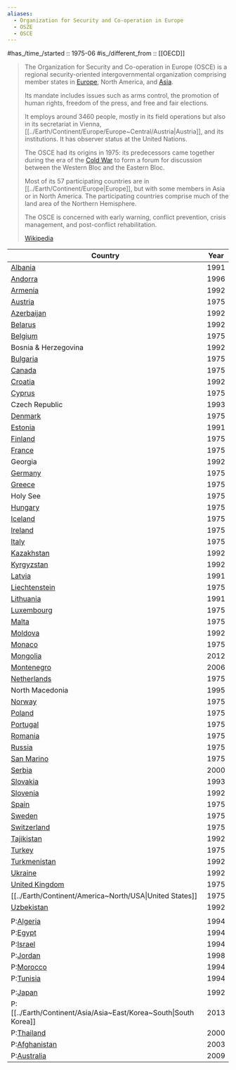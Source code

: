 ```yaml
---
aliases:
  - Organization for Security and Co-operation in Europe
  - OSZE
  - OSCE
---
```


#has_/time_/started :: 1975-06 
#is_/different_from :: [[OECD]] 

> The Organization for Security and Co-operation in Europe (OSCE) 
> is a regional security-oriented intergovernmental organization 
> comprising member states in [Europe](../Earth/Continent/Europe.md), North America, and [Asia](../Earth/Continent/Asia.md). 
> 
> Its mandate includes issues such as arms control, the promotion of human rights, 
> freedom of the press, and free and fair elections. 
> 
> It employs around 3460 people, mostly in its field operations 
> but also in its secretariat in Vienna, [[../Earth/Continent/Europe/Europe~Central/Austria|Austria]], and its institutions. 
> It has observer status at the United Nations.
>
> The OSCE had its origins in 1975: 
> its predecessors came together during the era of the [Cold War](../../Knowledge/History/Cold_War.md) 
> to form a forum for discussion between the Western Bloc and the Eastern Bloc. 
> 
> Most of its 57 participating countries are in [[../Earth/Continent/Europe|Europe]], 
> but with some members in Asia or in North America. 
> The participating countries comprise much of the land area of the Northern Hemisphere.
>
> The OSCE is concerned with early warning, conflict prevention, crisis management, 
> and post-conflict rehabilitation.
>
> [Wikipedia](https://en.wikipedia.org/wiki/Organization%20for%20Security%20and%20Co-operation%20in%20Europe)


| Country                                                                    | Year |
| -------------------------------------------------------------------------- | ---- |
| [Albania](../Earth/Continent/Europe/Europe~South/Albania)               | 1991 |
| [Andorra](../Earth/Continent/Europe/Europe~South/Andorra)               | 1996 |
| [Armenia](../Earth/Continent/Asia/Asia~North~West/Armenia)              | 1992 |
| [Austria](../Earth/Continent/Europe/Europe~Central/Austria)             | 1975 |
| [Azerbaijan](../Earth/Continent/Asia/Asia~North~West/Azerbaijan)        | 1992 |
| [Belarus](../Earth/Continent/Europe/Europe~East/Belarus)                | 1992 |
| [Belgium](../Earth/Continent/Europe/Europe~West/Belgium)                | 1975 |
| Bosnia & Herzegovina                                                       | 1992 |
| [Bulgaria](../Earth/Continent/Europe/Europe~East/Bulgaria)              | 1975 |
| [Canada](../Earth/Continent/America~North/Canada)                       | 1975 |
| [Croatia](../Earth/Continent/Europe/Europe~Central/Croatia)             | 1992 |
| [Cyprus](../Earth/Continent/Europe/Europe~South/Cyprus)                 | 1975 |
| Czech Republic                                                             | 1993 |
| [Denmark](../Earth/Continent/Europe/Europe~North/Denmark)               | 1975 |
| [Estonia](../Earth/Continent/Europe/Europe~North/Estonia)               | 1991 |
| [Finland](../Earth/Continent/Europe/Europe~North/Finland)               | 1975 |
| [France](../Earth/Continent/Europe/Europe~West/France)                  | 1975 |
| Georgia                                                                    | 1992 |
| [Germany](../Earth/Continent/Europe/Europe~Central/Germany)             | 1975 |
| [Greece](../Earth/Continent/Europe/Europe~South/Greece)                 | 1975 |
| Holy See                                                                   | 1975 |
| [Hungary](../Earth/Continent/Europe/Europe~East/Hungary)                | 1975 |
| [Iceland](../Earth/Continent/Europe/Europe~North/Iceland)               | 1975 |
| [Ireland](../Earth/Continent/Europe/Europe~North/Ireland)               | 1975 |
| [Italy](../Earth/Continent/Europe/Europe~South/Italy)                   | 1975 |
| [Kazakhstan](../Earth/Continent/Asia/Asia~Central/Kazakhstan)           | 1992 |
| [Kyrgyzstan](../Earth/Continent/Asia/Asia~Central/Kyrgyzstan)           | 1992 |
| [Latvia](../Earth/Continent/Europe/Europe~North/Latvia)                 | 1991 |
| [Liechtenstein](../Earth/Continent/Europe/Europe~Central/Liechtenstein) | 1975 |
| [Lithuania](../Earth/Continent/Europe/Europe~North/Lithuania)           | 1991 |
| [Luxembourg](../Earth/Continent/Europe/Europe~West/Luxembourg)          | 1975 |
| [Malta](../Earth/Continent/Europe/Europe~South/Malta)                   | 1975 |
| [Moldova](../Earth/Continent/Europe/Europe~East/Moldova)                | 1992 |
| [Monaco](../Earth/Continent/Europe/Europe~West/Monaco)                  | 1975 |
| [Mongolia](../Earth/Continent/Asia/Asia~East/Mongolia)                  | 2012 |
| [Montenegro](../Earth/Continent/Europe/Europe~South/Montenegro)         | 2006 |
| [Netherlands](../Earth/Continent/Europe/Europe~West/Netherlands)        | 1975 |
| North Macedonia                                                            | 1995 |
| [Norway](../Earth/Continent/Europe/Europe~North/Norway)                 | 1975 |
| [Poland](../Earth/Continent/Europe/Europe~East/Poland)                  | 1975 |
| [Portugal](../Earth/Continent/Europe/Europe~South/Portugal)             | 1975 |
| [Romania](../Earth/Continent/Europe/Europe~East/Romania)                | 1975 |
| [Russia](../Earth/Continent/Europe/Europe~East/Russia)                  | 1975 |
| [San Marino](../Earth/Continent/Europe/Europe~South/San_Marino)         | 1975 |
| [Serbia](../Earth/Continent/Europe/Europe~South/Serbia)                 | 2000 |
| [Slovakia](../Earth/Continent/Europe/Europe~Central/Slovakia)           | 1993 |
| [Slovenia](../Earth/Continent/Europe/Europe~Central/Slovenia)           | 1992 |
| [Spain](../Earth/Continent/Europe/Europe~South/Spain)                   | 1975 |
| [Sweden](../Earth/Continent/Europe/Europe~North/Sweden)                 | 1975 |
| [Switzerland](../Earth/Continent/Europe/Europe~Central/Switzerland)     | 1975 |
| [Tajikistan](../Earth/Continent/Asia/Asia~Central/Tajikistan)           | 1992 |
| [Turkey](../Earth/Continent/Europe/Europe~East/Turkey)                  | 1975 |
| [Turkmenistan](../Earth/Continent/Asia/Asia~Central/Turkmenistan)       | 1992 |
| [Ukraine](../Earth/Continent/Europe/Europe~East/Ukraine)                | 1992 |
| [United Kingdom](../Earth/Continent/Europe/Europe~North/UK)             | 1975 |
| [[../Earth/Continent/America~North/USA\|United States]]                                                              | 1975 |
| [Uzbekistan](../Earth/Continent/Asia/Asia~Central/Uzbekistan)           | 1992 |
|                                                                            |      |
| P:[Algeria](../Earth/Continent/Africa/Africa~North/Algeria)             | 1994 |
| P:[Egypt](../Earth/Continent/Africa/Africa~North/Egypt)                 | 1994 |
| P:[Israel](../Earth/Continent/Asia/Asia~West/Israel)                    | 1994 |
| P:[Jordan](../Earth/Continent/Asia/Asia~West/Jordan)                    | 1998 |
| P:[Morocco](../Earth/Continent/Africa/Africa~North/Morocco)             | 1994 |
| P:[Tunisia](../Earth/Continent/Africa/Africa~North/Tunisia)             | 1994 |
|                                                                            |      |
| P:[Japan](../Earth/Continent/Asia/Asia~East/Japan)                      | 1992 |
| P:[[../Earth/Continent/Asia/Asia~East/Korea~South\|South Korea]]                                                              | 2013 |
| P:[Thailand](../Earth/Continent/Asia/Asia~South~East/Thailand)          | 2000 |
| P:[Afghanistan](../Earth/Continent/Asia/Asia~Central/Afghanistan)       | 2003 |
| P:[Australia](../Earth/Continent/Australasia/Australia)                 | 2009 |


